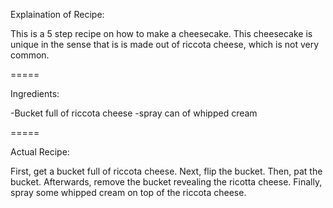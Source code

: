 Explaination of Recipe:

This is a 5 step recipe on how to make a cheesecake.
This cheesecake is unique in the sense that is is made
out of riccota cheese, which is not very common.

=====

Ingredients:

-Bucket full of riccota cheese
-spray can of whipped cream 

=====

Actual Recipe:

First, get a bucket full of riccota cheese.
Next, flip the bucket.
Then, pat the bucket.
Afterwards, remove the bucket revealing the ricotta cheese.
Finally, spray some whipped cream on top of the riccota cheese.